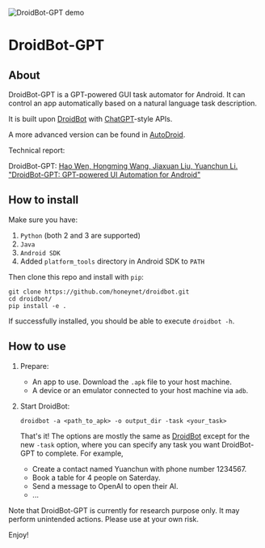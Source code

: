 ![DroidBot-GPT demo](droidbot/resources/dummy_documents/DroidBot-GPT-demo.gif)

# DroidBot-GPT

## About

DroidBot-GPT is a GPT-powered GUI task automator for Android.
It can control an app automatically based on a natural language task description.

It is built upon [DroidBot](https://github.com/honeynet/droidbot) with [ChatGPT](https://chat.openai.com/)-style APIs.

A more advanced version can be found in [AutoDroid](https://github.com/MobileLLM/AutoDroid).

Technical report:

DroidBot-GPT: [Hao Wen, Hongming Wang, Jiaxuan Liu, Yuanchun Li. "DroidBot-GPT: GPT-powered UI Automation for Android"](https://arxiv.org/abs/2304.07061)


## How to install

Make sure you have:

1. `Python` (both 2 and 3 are supported)
2. `Java`
3. `Android SDK`
4. Added `platform_tools` directory in Android SDK to `PATH`

Then clone this repo and install with `pip`:

```shell
git clone https://github.com/honeynet/droidbot.git
cd droidbot/
pip install -e .
```

If successfully installed, you should be able to execute `droidbot -h`.

## How to use

1. Prepare:

    + An app to use. Download the `.apk` file to your host machine.
    + A device or an emulator connected to your host machine via `adb`.

2. Start DroidBot:

    ```
    droidbot -a <path_to_apk> -o output_dir -task <your_task>
    ```
    That's it! The options are mostly the same as [DroidBot](https://github.com/honeynet/droidbot) except for the new `-task` option, where you can specify any task you want DroidBot-GPT to complete. For example,

    - Create a contact named Yuanchun with phone number 1234567.
    - Book a table for 4 people on Saterday.
    - Send a message to OpenAI to open their AI.
    - ...

Note that DroidBot-GPT is currently for research purpose only. It may perform unintended actions. Please use at your own risk.

Enjoy!

